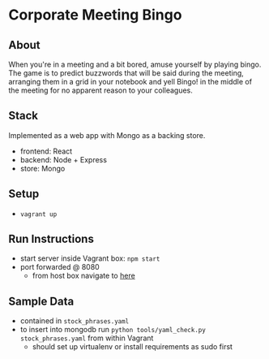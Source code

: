 # Corporate Meeting Bingo

## About

When you're in a meeting and a bit bored, amuse yourself by playing bingo. The game is to predict buzzwords that will be said during the meeting, arranging them in a grid in your notebook and yell Bingo! in the middle of the meeting for no apparent reason to your colleagues.

## Stack

Implemented as a web app with Mongo as a backing store.

- frontend: React
- backend: Node + Express
- store: Mongo

## Setup

- `vagrant up`

## Run Instructions

- start server inside Vagrant box: `npm start`
- port forwarded @ 8080
    - from host box navigate to [here](http://localhost:8080)

## Sample Data

- contained in `stock_phrases.yaml`
- to insert into mongodb run `python tools/yaml_check.py stock_phrases.yaml` from within Vagrant
    - should set up virtualenv or install requirements as sudo first
